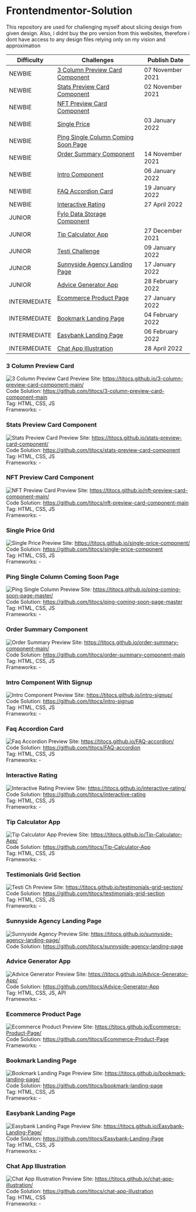 # Frontendmentor-Solution

This repository are used for challenging myself about slicing design from given design. Also, i didnt buy the pro version from this websites, therefore i dont have access to any design files relying only on my vision and approximation

| **Difficulty** | **Challenges** | **Publish Date** |
|---|---|---|
| NEWBIE | [3 Column Preview Card Component](#3-column-preview-card) &nbsp; &nbsp; &nbsp; &nbsp;| 07 November 2021 |
| NEWBIE | [Stats Preview Card Component](#stats-preview-card-component) &nbsp; &nbsp; &nbsp; &nbsp;| 02 November 2021 |
| NEWBIE | [NFT Preview Card Component](#nft-preview-card-component) &nbsp; &nbsp; &nbsp; &nbsp;| |
| NEWBIE | [Single Price](#single-price-grid) &nbsp; &nbsp; &nbsp; &nbsp;| 03 January 2022 |
| NEWBIE | [Ping Single Column Coming Soon Page](#ping-single-column-coming-soon-page) &nbsp; &nbsp; &nbsp; &nbsp;| |
| NEWBIE | [Order Summary Component](#order-summary-Component) &nbsp; &nbsp; &nbsp; &nbsp;| 14 November 2021 |
| NEWBIE | [Intro Component](#intro-component-with-signup) &nbsp; &nbsp; &nbsp; &nbsp;| 06 January 2022 |
| NEWBIE | [FAQ Accordion Card](#faq-accordion-card) &nbsp; &nbsp; &nbsp; &nbsp;| 19 January 2022 |
| NEWBIE | [Interactive Rating](#interactive-rating) &nbsp; &nbsp; &nbsp; &nbsp;| 27 April 2022
| JUNIOR | [Fylo Data Storage Component](https://www.frontendmentor.io/solutions/fylodatastoragecomponentmaster-NVJtBst4y) &nbsp; &nbsp; &nbsp; &nbsp;| |
| JUNIOR | [Tip Calculator App](#tip-calculator-app) &nbsp; &nbsp; &nbsp; &nbsp;| 27 December 2021 |
| JUNIOR | [Testi Challenge](#testimonials-grid-section) &nbsp; &nbsp; &nbsp; &nbsp;| 09 January 2022 |
| JUNIOR | [Sunnyside Agency Landing Page](#sunnyside-agency-landing-page) &nbsp; &nbsp; &nbsp; &nbsp;| 17 January 2022 |
| JUNIOR | [Advice Generator App](#advice-generator-app) &nbsp; &nbsp; &nbsp; &nbsp;| 28 February 2022 |
| INTERMEDIATE | [Ecommerce Product Page](#ecommerce-product-page) &nbsp; &nbsp; &nbsp; &nbsp;| 27 January 2022 |
| INTERMEDIATE | [Bookmark Landing Page](#bookmark-landing-page) &nbsp; &nbsp; &nbsp; &nbsp;| 04 February 2022 |
| INTERMEDIATE | [Easybank Landing Page](#easybank-landing-page) &nbsp; &nbsp; &nbsp; &nbsp;| 06 February 2022 |
| INTERMEDIATE | [Chat App Illustration](#chat-app-illustration) &nbsp; &nbsp; &nbsp; &nbsp;| 28 April 2022 |

### 3 Column Preview Card
![3 Column Preview Card](/images/3ColumnPreviewCard.png)
Preview Site: https://titocs.github.io/3-column-preview-card-component-main/ <br>
Code Solution: https://github.com/titocs/3-column-preview-card-component-main <br>
Tag: HTML, CSS, JS <br>
Frameworks: -

### Stats Preview Card Component
![Stats Preview Card](/images/statss.png)
Preview Site: https://titocs.github.io/stats-preview-card-component/ <br>
Code Solution: https://github.com/titocs/stats-preview-card-component <br>
Tag: HTML, CSS, JS <br>
Frameworks: -

### NFT Preview Card Component
![NFT Preview Card](/images/NfTpreviewcard.png)
Preview Site: https://titocs.github.io/nft-preview-card-component-main/ <br>
Code Solution: https://github.com/titocs/nft-preview-card-component-main <br>
Tag: HTML, CSS, JS <br>
Frameworks: -

### Single Price Grid
![Single Price](/images/SinglePrice.png)
Preview Site: https://titocs.github.io/single-price-component/ <br>
Code Solution: https://github.com/titocs/single-price-component <br>
Tag: HTML, CSS, JS <br>
Frameworks: -

### Ping Single Column Coming Soon Page
![Ping Single Column](/images/PingSingle.png)
Preview Site: https://titocs.github.io/ping-coming-soon-page-master/ <br>
Code Solution: https://github.com/titocs/ping-coming-soon-page-master <br>
Tag: HTML, CSS, JS <br>
Frameworks: -

### Order Summary Component
![Order Summary](/images/ordersummary.png)
Preview Site: https://titocs.github.io/order-summary-component-main/ <br>
Code Solution: https://github.com/titocs/order-summary-component-main <br>
Tag: HTML, CSS, JS <br>
Frameworks: -

### Intro Component With Signup
![Intro Component](/images/introsign.PNG)
Preview Site: https://titocs.github.io/intro-signup/ <br>
Code Solution: https://github.com/titocs/intro-signup <br>
Tag: HTML, CSS, JS <br>
Frameworks: -

### Faq Accordion Card
![Faq Accordion](/images/faq.PNG)
Preview Site: https://titocs.github.io/FAQ-accordion/ <br>
Code Solution: https://github.com/titocs/FAQ-accordion <br>
Tag: HTML, CSS, JS <br>
Frameworks: -

### Interactive Rating
![Interactive Rating](images/interactiverating.jpg)
Preview Site: https://titocs.github.io/interactive-rating/ <br>
Code Solution: https://github.com/titocs/interactive-rating <br>
Tag: HTML, CSS, JS <br>
Frameworks: -

### Tip Calculator App
![Tip Calculator  App](/images/tipcal.png)
Preview Site: https://titocs.github.io/Tip-Calculator-App/ <br>
Code Solution: https://github.com/titocs/Tip-Calculator-App <br>
Tag: HTML, CSS, JS <br>
Frameworks: -

### Testimonials Grid Section
![Testi Ch](/images/testiChallenge.png)
Preview Site: https://titocs.github.io/testimonials-grid-section/ <br>
Code Solution: https://github.com/titocs/testimonials-grid-section <br>
Tag: HTML, CSS, JS <br>
Frameworks: -

### Sunnyside Agency Landing Page
![Sunnyside Agency](/images/sunny.png)
Preview Site: https://titocs.github.io/sunnyside-agency-landing-page/ <br>
Code Solution: https://github.com/titocs/sunnyside-agency-landing-page <br>

### Advice Generator App
![Advice Generator](/images/advice.png)
Preview Site: https://titocs.github.io/Advice-Generator-App/ <br>
Code Solution: https://github.com/titocs/Advice-Generator-App <br>
Tag: HTML, CSS, JS, API <br>
Frameworks: -

### Ecommerce Product Page
![Ecommerce Product](images/sneakers.png)
Preview Site: https://titocs.github.io/Ecommerce-Product-Page/ <br>
Code Solution: https://github.com/titocs/Ecommerce-Product-Page <br>
Frameworks: -

### Bookmark Landing Page
![Bookmark Landing Page](images/bookmark.PNG)
Preview Site: https://titocs.github.io/bookmark-landing-page/ <br>
Code Solution: https://github.com/titocs/bookmark-landing-page <br>
Tag: HTML, CSS, JS <br>
Frameworks: -

### Easybank Landing Page
![Easybank Landing Page](images/easybank.PNG)
Preview Site: https://titocs.github.io/Easybank-Landing-Page/ <br>
Code Solution: https://github.com/titocs/Easybank-Landing-Page <br>
Tag: HTML, CSS, JS <br>
Frameworks: -

### Chat App Illustration
![Chat App Illustration](images/chatapp.PNG)
Preview Site: https://titocs.github.io/chat-app-illustration/ <br>
Code Solution: https://github.com/titocs/chat-app-illustration <br>
Tag: HTML, CSS <br>
Frameworks: -
